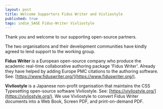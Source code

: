 ```yaml
---
layout: post
title: Welcome Supporters Fidus Writer and Vivliostyle
published: true
tags: indie_SAGE Fidus-Writer Vivliostyle
---
```


Thank you and welcome to our supporting open-source partners.

The two organisations and their development communities have kindly agreed to lend support to the working group.

**Fidus Writer** is a European open-source company who produce the academic real-time collaborative authoring package 'Fidus Writer'. Already they have helped by adding Europe PMC citations to the authoring software. See: [https://www.fiduswriter.org/](https://www.fiduswriter.org/).

**Vivliostyle** is a Japanese non-profit organisation that maintains the CSS Typesetting open-source software Vivliostyle. See: [https://vivliostyle.org/](https://vivliostyle.org/). We use Vivliostyle to convert Fidus Writer documents into a Web Book, Screen PDF, and print-on-demand PDF.
